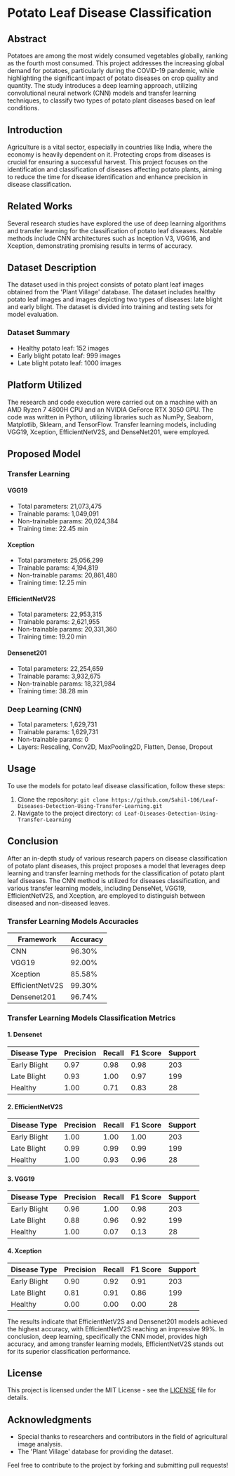 # Potato Leaf Disease Classification

## Abstract

Potatoes are among the most widely consumed vegetables globally, ranking as the fourth most consumed. This project addresses the increasing global demand for potatoes, particularly during the COVID-19 pandemic, while highlighting the significant impact of potato diseases on crop quality and quantity. The study introduces a deep learning approach, utilizing convolutional neural network (CNN) models and transfer learning techniques, to classify two types of potato plant diseases based on leaf conditions.

## Introduction

Agriculture is a vital sector, especially in countries like India, where the economy is heavily dependent on it. Protecting crops from diseases is crucial for ensuring a successful harvest. This project focuses on the identification and classification of diseases affecting potato plants, aiming to reduce the time for disease identification and enhance precision in disease classification.

## Related Works

Several research studies have explored the use of deep learning algorithms and transfer learning for the classification of potato leaf diseases. Notable methods include CNN architectures such as Inception V3, VGG16, and Xception, demonstrating promising results in terms of accuracy.

## Dataset Description

The dataset used in this project consists of potato plant leaf images obtained from the 'Plant Village' database. The dataset includes healthy potato leaf images and images depicting two types of diseases: late blight and early blight. The dataset is divided into training and testing sets for model evaluation.

### Dataset Summary

- Healthy potato leaf: 152 images
- Early blight potato leaf: 999 images
- Late blight potato leaf: 1000 images

## Platform Utilized

The research and code execution were carried out on a machine with an AMD Ryzen 7 4800H CPU and an NVIDIA GeForce RTX 3050 GPU. The code was written in Python, utilizing libraries such as NumPy, Seaborn, Matplotlib, Sklearn, and TensorFlow. Transfer learning models, including VGG19, Xception, EfficientNetV2S, and DenseNet201, were employed.

## Proposed Model

### Transfer Learning

#### VGG19

- Total parameters: 21,073,475
- Trainable params: 1,049,091
- Non-trainable params: 20,024,384
- Training time: 22.45 min

#### Xception

- Total parameters: 25,056,299
- Trainable params: 4,194,819
- Non-trainable params: 20,861,480
- Training time: 12.25 min

#### EfficientNetV2S

- Total parameters: 22,953,315
- Trainable params: 2,621,955
- Non-trainable params: 20,331,360
- Training time: 19.20 min

#### Densenet201

- Total parameters: 22,254,659
- Trainable params: 3,932,675
- Non-trainable params: 18,321,984
- Training time: 38.28 min

### Deep Learning (CNN)

- Total parameters: 1,629,731
- Trainable params: 1,629,731
- Non-trainable params: 0
- Layers: Rescaling, Conv2D, MaxPooling2D, Flatten, Dense, Dropout

## Usage

To use the models for potato leaf disease classification, follow these steps:

1. Clone the repository: `git clone https://github.com/Sahil-106/Leaf-Diseases-Detection-Using-Transfer-Learning.git`
2. Navigate to the project directory: `cd Leaf-Diseases-Detection-Using-Transfer-Learning`

## Conclusion

After an in-depth study of various research papers on disease classification of potato plant diseases, this project proposes a model that leverages deep learning and transfer learning methods for the classification of potato plant leaf diseases. The CNN method is utilized for diseases classification, and various transfer learning models, including DenseNet, VGG19, EfficientNetV2S, and Xception, are employed to distinguish between diseased and non-diseased leaves.

### Transfer Learning Models Accuracies

| Framework       | Accuracy   |
| --------------- | ---------- |
| CNN             | 96.30%     |
| VGG19           | 92.00%     |
| Xception        | 85.58%     |
| EfficientNetV2S | 99.30%     |
| Densenet201     | 96.74%     |

### Transfer Learning Models Classification Metrics

#### 1. Densenet

| Disease Type  | Precision | Recall | F1 Score | Support |
| ------------- | --------- | ------ | -------- | ------- |
| Early Blight   | 0.97      | 0.98   | 0.98     | 203     |
| Late Blight    | 0.93      | 1.00   | 0.97     | 199     |
| Healthy        | 1.00      | 0.71   | 0.83     | 28      |

#### 2. EfficientNetV2S

| Disease Type  | Precision | Recall | F1 Score | Support |
| ------------- | --------- | ------ | -------- | ------- |
| Early Blight   | 1.00      | 1.00   | 1.00     | 203     |
| Late Blight    | 0.99      | 0.99   | 0.99     | 199     |
| Healthy        | 1.00      | 0.93   | 0.96     | 28      |

#### 3. VGG19

| Disease Type  | Precision | Recall | F1 Score | Support |
| ------------- | --------- | ------ | -------- | ------- |
| Early Blight   | 0.96      | 1.00   | 0.98     | 203     |
| Late Blight    | 0.88      | 0.96   | 0.92     | 199     |
| Healthy        | 1.00      | 0.07   | 0.13     | 28      |

#### 4. Xception

| Disease Type  | Precision | Recall | F1 Score | Support |
| ------------- | --------- | ------ | -------- | ------- |
| Early Blight   | 0.90      | 0.92   | 0.91     | 203     |
| Late Blight    | 0.81      | 0.91   | 0.86     | 199     |
| Healthy        | 0.00      | 0.00   | 0.00     | 28      |

The results indicate that EfficientNetV2S and Densenet201 models achieved the highest accuracy, with EfficientNetV2S reaching an impressive 99%. In conclusion, deep learning, specifically the CNN model, provides high accuracy, and among transfer learning models, EfficientNetV2S stands out for its superior classification performance.


## License

This project is licensed under the MIT License - see the [LICENSE](LICENSE) file for details.

## Acknowledgments

- Special thanks to researchers and contributors in the field of agricultural image analysis.
- The 'Plant Village' database for providing the dataset.

Feel free to contribute to the project by forking and submitting pull requests!

